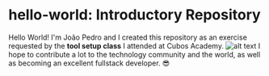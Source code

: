# hello-world: Introductory Repository
Hello World! I'm João Pedro and I created this repository as an exercise requested by the **tool setup class** I attended at Cubos Academy.
![alt text](https://tenor.com/qUfepKQ86PW.gif)
I hope to contribute a lot to the technology community and the world, as well as becoming an excellent fullstack developer. 😎
